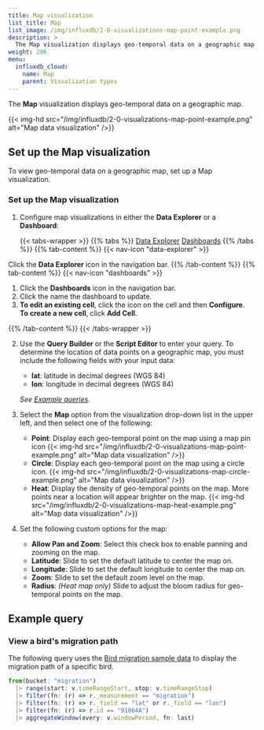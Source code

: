 ```yaml
---
title: Map visualization
list_title: Map
list_image: /img/influxdb/2-0-visualizations-map-point-example.png
description: >
  The Map visualization displays geo-temporal data on a geographic map.
weight: 206
menu:
  influxdb_cloud:
    name: Map
    parent: Visualization types
---
```


The **Map** visualization displays geo-temporal data on a geographic map.

{{< img-hd src="/img/influxdb/2-0-visualizations-map-point-example.png" alt="Map data visualization" />}}

## Set up the Map visualization

To view geo-temporal data on a geographic map, set up a Map visualization.

### Set up the Map visualization

1.  Configure map visualizations in either the **Data Explorer** or a **Dashboard**:

    {{< tabs-wrapper >}}
{{% tabs %}}
[Data Explorer](#)
[Dashboards](#)
{{% /tabs %}}
{{% tab-content %}}
{{< nav-icon "data-explorer" >}}

Click the **Data Explorer** icon in the navigation bar.
{{% /tab-content %}}
{{% tab-content %}}
{{< nav-icon "dashboards" >}}

1.  Click the **Dashboards** icon in the navigation bar.
2.  Click the name the dashboard to update.
3.  **To edit an existing cell**, click the **<span class="inline icon-cog-thick middle small"></span>**
    icon on the cell and then **<span class="inline icon-pencil middle small"></span> Configure**.  
    **To create a new cell**, click **<span class="inline icon-add-cell small"></span> Add Cell**.

{{% /tab-content %}}
    {{< /tabs-wrapper >}}

2.  Use the **Query Builder** or the **Script Editor** to enter your query.
    To determine the location of data points on a geographic map,
    you must include the following fields with your input data:

    - **lat**: latitude in decimal degrees (WGS 84)
    - **lon**: longitude in decimal degrees (WGS 84)

    _See [Example queries](#example-queries)._

3.  Select the **Map** option from the visualization drop-down list in the upper left,
    and then select one of the following:

    - **Point**: Display each geo-temporal point on the map using a map pin icon
        {{< img-hd src="/img/influxdb/2-0-visualizations-map-point-example.png" alt="Map data visualization" />}}
    - **Circle**: Display each geo-temporal point on the map using a circle icon.
        {{< img-hd src="/img/influxdb/2-0-visualizations-map-circle-example.png" alt="Map data visualization" />}}
    - **Heat**: Display the density of geo-temporal points on the map. More points near a location will appear brighter on the map.
        {{< img-hd src="/img/influxdb/2-0-visualizations-map-heat-example.png" alt="Map data visualization" />}}

4.  Set the following custom options for the map:

    - **Allow Pan and Zoom**: Select this check box to enable panning and zooming on the map.
    - **Latitude**: Slide to set the default latitude to center the map on.
    - **Longitude**: Slide to set the default longitude to center the map on.
    - **Zoom**: Slide to set the default zoom level on the map.
    - **Radius**: _(Heat map only)_ Slide to adjust the bloom radius for geo-temporal points on the map.

## Example query

### View a bird's migration path
The following query uses the [Bird migration sample data](/influxdb/cloud/reference/sample-data/#bird-migration-sample-data)
to display the migration path of a specific bird.

```js
from(bucket: "migration")
  |> range(start: v.timeRangeStart, stop: v.timeRangeStop)
  |> filter(fn: (r) => r._measurement == "migration")
  |> filter(fn: (r) => r._field == "lat" or r._field == "lon")
  |> filter(fn: (r) => r.id == "91864A")  
  |> aggregateWindow(every: v.windowPeriod, fn: last)
```
